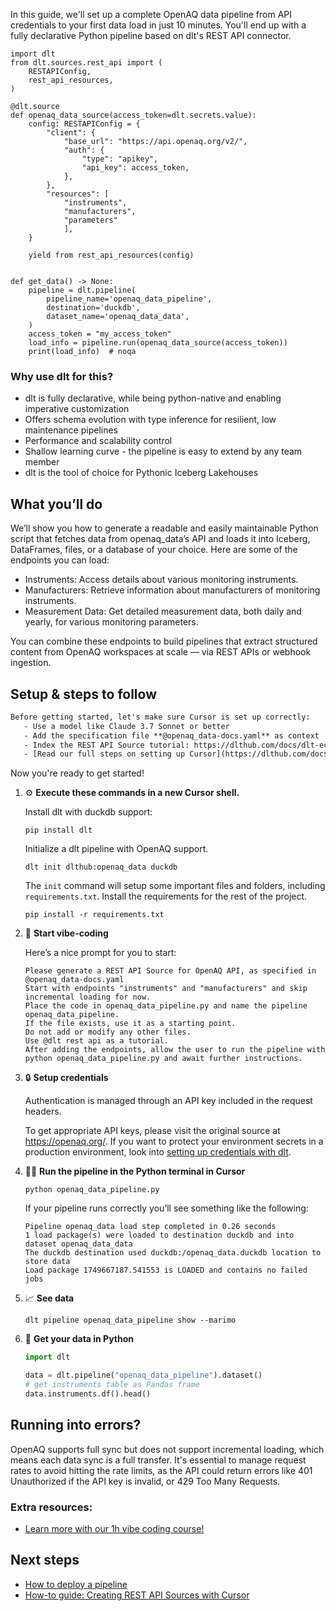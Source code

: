 In this guide, we'll set up a complete OpenAQ data pipeline from API credentials to your first data load in just 10 minutes. You'll end up with a fully declarative Python pipeline based on dlt's REST API connector.

```python-outcome
import dlt
from dlt.sources.rest_api import (
    RESTAPIConfig,
    rest_api_resources,
)

@dlt.source
def openaq_data_source(access_token=dlt.secrets.value):
    config: RESTAPIConfig = {
        "client": {
            "base_url": "https://api.openaq.org/v2/",
            "auth": {
                "type": "apikey",
                "api_key": access_token,
            },
        },
        "resources": [
            "instruments",
            "manufacturers",
            "parameters"
            ],
    }

    yield from rest_api_resources(config)


def get_data() -> None:
    pipeline = dlt.pipeline(
        pipeline_name='openaq_data_pipeline',
        destination='duckdb',
        dataset_name='openaq_data_data', 
    )
    access_token = "my_access_token"
    load_info = pipeline.run(openaq_data_source(access_token))
    print(load_info)  # noqa
```

### Why use dlt for this?

- dlt is fully declarative, while being python-native and enabling imperative customization
- Offers schema evolution with type inference for resilient, low maintenance pipelines
- Performance and scalability control
- Shallow learning curve - the pipeline is easy to extend by any team member
- dlt is the tool of choice for Pythonic Iceberg Lakehouses

## What you’ll do

We’ll show you how to generate a readable and easily maintainable Python script that fetches data from openaq_data’s API and loads it into Iceberg, DataFrames, files, or a database of your choice. Here are some of the endpoints you can load:

- Instruments: Access details about various monitoring instruments.
- Manufacturers: Retrieve information about manufacturers of monitoring instruments.
- Measurement Data: Get detailed measurement data, both daily and yearly, for various monitoring parameters.

You can combine these endpoints to build pipelines that extract structured content from OpenAQ workspaces at scale — via REST APIs or webhook ingestion.

## Setup & steps to follow

```default
Before getting started, let's make sure Cursor is set up correctly:
   - Use a model like Claude 3.7 Sonnet or better
   - Add the specification file **@openaq_data-docs.yaml** as context
   - Index the REST API Source tutorial: https://dlthub.com/docs/dlt-ecosystem/verified-sources/rest_api/ and add it to context as **@dlt rest api**
   - [Read our full steps on setting up Cursor](https://dlthub.com/docs/dlt-ecosystem/llm-tooling/cursor-restapi#23-configuring-cursor-with-documentation)
```

Now you're ready to get started! 

1. ⚙️ **Execute these commands in a new Cursor shell.**
    
    Install dlt with duckdb support:
    ```shell
    pip install dlt
    ```

    Initialize a dlt pipeline with OpenAQ support.
    ```shell
    dlt init dlthub:openaq_data duckdb
    ```

    The `init` command will setup some important files and folders, including `requirements.txt`. Install the requirements for the rest of the project.
    ```shell
    pip install -r requirements.txt
    ```
    
2. 🤠 **Start vibe-coding**
    
    Here’s a nice prompt for you to start: 
    
    ```prompt
    Please generate a REST API Source for OpenAQ API, as specified in @openaq_data-docs.yaml 
    Start with endpoints "instruments" and "manufacturers" and skip incremental loading for now. 
    Place the code in openaq_data_pipeline.py and name the pipeline openaq_data_pipeline. 
    If the file exists, use it as a starting point. 
    Do not add or modify any other files. 
    Use @dlt rest api as a tutorial. 
    After adding the endpoints, allow the user to run the pipeline with python openaq_data_pipeline.py and await further instructions.
    ```

    
3. 🔒 **Setup credentials** 
    
    Authentication is managed through an API key included in the request headers.
    
    To get appropriate API keys, please visit the original source at https://openaq.org/.
    If you want to protect your environment secrets in a production environment, look into [setting up credentials with dlt](https://dlthub.com/docs/walkthroughs/add_credentials).
    
4. 🏃‍♀️ **Run the pipeline in the Python terminal in Cursor**
    
    ```shell
    python openaq_data_pipeline.py
    ```
    
    If your pipeline runs correctly you’ll see something like the following:
    
    ```shell
    Pipeline openaq_data load step completed in 0.26 seconds
    1 load package(s) were loaded to destination duckdb and into dataset openaq_data_data
    The duckdb destination used duckdb:/openaq_data.duckdb location to store data
    Load package 1749667187.541553 is LOADED and contains no failed jobs
    ```
    
5. 📈 **See data**
    
    ```shell
    dlt pipeline openaq_data_pipeline show --marimo
    ```
    
6. 🐍 **Get your data in Python**
    
    ```python
    import dlt

   data = dlt.pipeline("openaq_data_pipeline").dataset()
   # get instruments table as Pandas frame
   data.instruments.df().head()
    ```

## Running into errors?

OpenAQ supports full sync but does not support incremental loading, which means each data sync is a full transfer. It's essential to manage request rates to avoid hitting the rate limits, as the API could return errors like 401 Unauthorized if the API key is invalid, or 429 Too Many Requests.

### Extra resources:

- [Learn more with our 1h vibe coding course!](https://www.youtube.com/watch?v=GGid70rnJuM)

## Next steps

- [How to deploy a pipeline](https://dlthub.com/docs/walkthroughs/deploy-a-pipeline)
- [How-to guide: Creating REST API Sources with Cursor](https://dlthub.com/docs/dlt-ecosystem/llm-tooling/cursor-restapi)